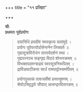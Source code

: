 +++
title = "११ प्रतिज्ञा"

+++

श्रीः  
प्रथमतः पूर्वप्रयोगः

> दयानिधिं हयग्रीवं नमस्कृत्य सतांमुदे ।  
प्रयोगः पूर्वपरयोर्दासेनानेन लिख्यते ॥  
गृह्यसूत्राविरोधेन तात्पर्यदर्शनं तथा ।  
गृह्यरत्नञ्च सङ्गृह्य विदधे शोभनक्रमम् ॥  
विभक्तपदमन्त्राढ्यं स्वरसूत्रनिरूपितम् ।  
द्राविड्याटीकया सार्धं रामपाद्वोस्समर्पितम् ॥
>
> प्रयोगपुस्तकं तावत्सर्वेषां हस्तभूषणम् ।  
श्रेयोऽभिवृद्धये जीयात् आचन्द्ररवितारकम् ॥